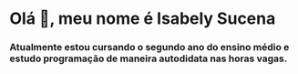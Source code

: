  # Olá 👋, meu nome é Isabely Sucena

 ### Atualmente estou cursando o segundo ano do ensino médio e estudo programação de maneira autodidata nas horas vagas.
